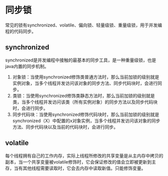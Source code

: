 # 同步锁
常见的锁有synchronized、volatile、偏向锁、轻量级锁、重量级锁，用于并发编程的代码同步。
## synchronized
synchronized是并发编程中接触的最基本的同步工具，是一种重量级锁，也是java内置的同步机制。
1. 对象锁：当使用synchronized修饰类普通方法时，那么当前加锁的级别就是实例对象，当多个线程并发访问该对象的同步方法、同步代码块时，会进行同步。
2. 类锁：当使用synchronized修饰类静态方法时，那么当前加锁的级别就是类，当多个线程并发访问该类（所有实例对象）的同步方法以及同步代码块时，会进行同步。
3. 同步代码块：当使用synchronized修饰代码块时，那么当前加锁的级别就是synchronized（X）中配置的x对象实例，当多个线程并发访问该对象的同步方法、同步代码块以及当前的代码块时，会进行同步。

## volatile
每个线程拥有自己的工作内存，实际上线程所修改的共享变量是从主内存中拷贝的副本，当一个共享变量被volatile修饰时，它会保证修改的值会立即被更新到主存，当有其他线程需要读取时，它会去内存中读取新值。只能修饰变量。
